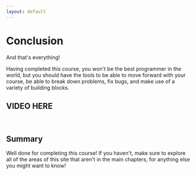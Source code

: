 ```yaml
---
layout: default
---
```


<h1>Conclusion</h1>
And that's everything!

Having completed this course, you won't be the best programmer in the world, but you should have the tools to be able to move forward with your course, be able to break down problems, fix bugs, and make use of a variety of building blocks.

<h2>VIDEO HERE</h2>


<br>
<h2>Summary</h2>
Well done for completing this course! If you haven't, make sure to explore all of the areas of this site that aren't in the main chapters, for anything else you might want to know!

<br>
<br>
<br>
